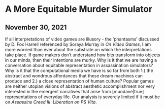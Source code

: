 # A More Equitable Murder Simulator
## November 30, 2021

If all interpretations of video games are illusory - the ‘phantasms’ discussed by D. Fox Harrell referenced by Soraya Murray in *On Video Games*, I am more worried than ever about the substrate on which the interpretations take place. If game makers don’t understand how bits transform into objects in our minds, then their intentions are murky. Why is it that we are having a conversation about equitable representation in assassination simulators? Why is it that the computational media we have is so far from both 1.) the abstract and wondrous affordances that these dream machines can produce and 2.) a close representation of human culture? Popular games are neither utopian visions of abstract aesthetic accomplishment nor very interested in the emergent narratives that arise from \[mundane|true] representations of everyday life. Our analysis is severely limited if it must be on *Assassins Creed III: Liberation on PS Vita*. 
